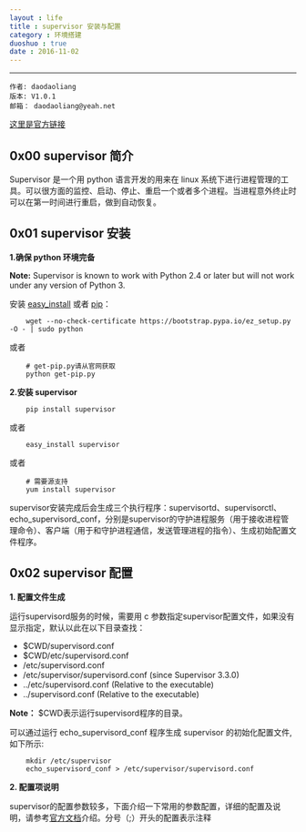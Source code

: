 ```yaml
---
layout : life
title : supervisor 安装与配置
category : 环境搭建
duoshuo : true
date : 2016-11-02
---
```



******
	作者: daodaoliang
    版本: V1.0.1
    邮箱： daodaoliang@yeah.net

[这里是官方链接][1]

<!-- more -->

## 0x00 supervisor 简介

Supervisor 是一个用 python 语言开发的用来在 linux 系统下进行进程管理的工具。可以很方面的监控、启动、停止、重启一个或者多个进程。当进程意外终止时可以在第一时间进行重启，做到自动恢复。

## 0x01 supervisor 安装

**1.确保 python 环境完备**

**Note:** Supervisor is known to work with Python 2.4 or later but will not work under any version of Python 3.

安装 [easy_install][2] 或者 [pip][3]：

```
	wget --no-check-certificate https://bootstrap.pypa.io/ez_setup.py -O - | sudo python
```

或者

```
	# get-pip.py请从官网获取
	python get-pip.py
```

**2.安装 supervisor**

```
	pip install supervisor
```

或者

```
	easy_install supervisor
```

或者

```
	# 需要源支持
	yum install supervisor
```

supervisor安装完成后会生成三个执行程序：supervisortd、supervisorctl、echo_supervisord_conf，分别是supervisor的守护进程服务（用于接收进程管理命令）、客户端（用于和守护进程通信，发送管理进程的指令）、生成初始配置文件程序。

## 0x02 supervisor 配置

**1. 配置文件生成**

运行supervisord服务的时候，需要用 c 参数指定supervisor配置文件，如果没有显示指定，默认以此在以下目录查找：

+ $CWD/supervisord.conf
+ $CWD/etc/supervisord.conf
+ /etc/supervisord.conf
+ /etc/supervisor/supervisord.conf (since Supervisor 3.3.0)
+ ../etc/supervisord.conf (Relative to the executable)
+ ../supervisord.conf (Relative to the executable)

**Note：** $CWD表示运行supervisord程序的目录。

可以通过运行 echo_supervisord_conf 程序生成 supervisor 的初始化配置文件,如下所示:

```
	mkdir /etc/supervisor
    echo_supervisord_conf > /etc/supervisor/supervisord.conf
```

**2. 配置项说明**

supervisor的配置参数较多，下面介绍一下常用的参数配置，详细的配置及说明，请参考[官方文档][4]介绍。分号（;）开头的配置表示注释




[1]:http://supervisord.org/installing.html
[2]:https://pypi.python.org/pypi/setuptools
[3]:https://pip.pypa.io/en/stable/installing/
[4]:http://supervisord.org/configuration.html

